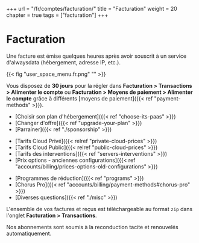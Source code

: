 +++
url = "/fr/comptes/facturation/"
title = "Facturation"
weight = 20
chapter = true
tags = ["facturation"]
+++

# Facturation

Une facture est émise quelques heures après avoir souscrit à un service d'alwaysdata (hébergement, adresse IP, etc.).

{{< fig "user_space_menu.fr.png" "" >}}

Vous disposez de **30 jours** pour la régler dans **Facturation > Transactions > Alimenter le compte** ou **Facturation > Moyens de paiement > Alimenter le compte** grâce à différents [moyens de paiement]({{< ref "payment-methods" >}}).

- [Choisir son plan d'hébergement]({{< ref "choose-its-paas" >}})
- [Changer d'offre]({{< ref "upgrade-your-plan" >}})
- [Parrainer]({{< ref "./sponsorship" >}})
* [Tarifs Cloud Privé]({{< relref "private-cloud-prices" >}})
* [Tarifs Cloud Public]({{< relref "public-cloud-prices" >}})
* [Tarifs des interventions]({{< ref "servers-interventions" >}})
* [Prix options - anciennes configurations]({{< ref "accounts/billing/prices-options-old-configurations" >}})
- [Programmes de réduction]({{< ref "programs" >}})
- [Chorus Pro]({{< ref "accounts/billing/payment-methods#chorus-pro" >}})
- [Diverses questions]({{< ref "./misc" >}})

L'ensemble de vos factures et reçus est téléchargeable au format `zip` dans l'onglet **Facturation > Transactions**.

Nos abonnements sont soumis à la reconduction tacite et renouvelés automatiquement.
